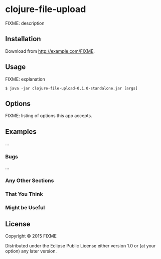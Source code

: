 # clojure-file-upload

FIXME: description

## Installation

Download from http://example.com/FIXME.

## Usage

FIXME: explanation

    $ java -jar clojure-file-upload-0.1.0-standalone.jar [args]

## Options

FIXME: listing of options this app accepts.

## Examples

...

### Bugs

...

### Any Other Sections
### That You Think
### Might be Useful

## License

Copyright © 2015 FIXME

Distributed under the Eclipse Public License either version 1.0 or (at
your option) any later version.
